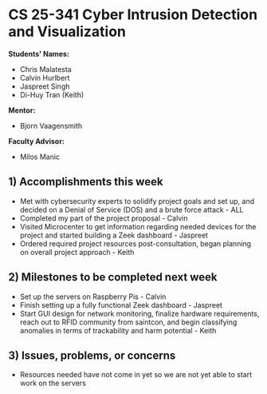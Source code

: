 # CS 25-341 Cyber Intrusion Detection and Visualization

**Students' Names:**
* Chris Malatesta  
* Calvin Hurlbert  
* Jaspreet Singh  
* Di-Huy Tran (Keith)

**Mentor:**
* Bjorn Vaagensmith

**Faculty Advisor:**
* Milos Manic

## 1) Accomplishments this week ##
* Met with cybersecurity experts to solidify project goals and set up, and decided on a Denial of Service (DOS) and a brute force attack - ALL
* Completed my part of the project proposal - Calvin
* Visited Microcenter to get information regarding needed devices for the project and started building a Zeek dashboard - Jaspreet
* Ordered required project resources post-consultation, began planning on overall project approach - Keith

## 2) Milestones to be completed next week ##
*  Set up the servers on Raspberry Pis - Calvin
*  Finish setting up a fully functional Zeek dashboard - Jaspreet
*  Start GUI design for network monitoring, finalize hardware requirements, reach out to RFID community from saintcon, and begin classifying anomalies in terms of trackability and harm potential - Keith

## 3) Issues, problems, or concerns ##
* Resources needed have not come in yet so we are not yet able to start work on the servers
